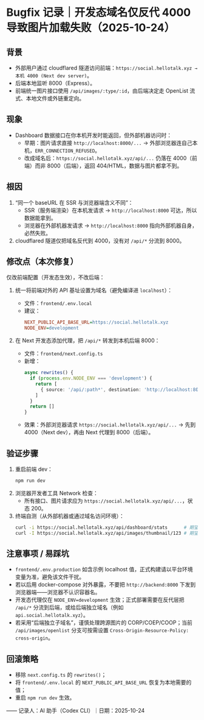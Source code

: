 # Bugfix 记录｜开发态域名仅反代 4000 导致图片加载失败（2025-10-24）

## 背景
- 外部用户通过 cloudflared 隧道访问前端：`https://social.hellotalk.xyz → 本机 4000 (Next dev server)`。
- 后端本地监听 8000（Express）。
- 前端统一图片接口使用 `/api/images/:type/:id`，由后端决定走 OpenList 流式、本地文件或外链重定向。

## 现象
- Dashboard 数据接口在你本机开发时能返回，但外部机器访问时：
  - 早期：图片请求直接 `http://localhost:8000/...` → 外部浏览器连自己本机，`ERR_CONNECTION_REFUSED`。
  - 改成域名后：`https://social.hellotalk.xyz/api/...` 仍落在 4000（前端）而非 8000（后端），返回 404/HTML，数据与图片都拿不到。

## 根因
1) “同一个 baseURL 在 SSR 与浏览器端含义不同”：
   - SSR（服务端渲染）在本机发请求 → `http://localhost:8000` 可达，所以数据能拿到。
   - 浏览器在外部机器发请求 → `http://localhost:8000` 指向外部机器自身，必然失败。
2) cloudflared 隧道仅把域名反代到 4000，没有对 `/api/*` 分流到 8000。

## 修改点（本次修复）
仅改前端配置（开发态生效），不改后端：

1) 统一将前端对外的 API 基址设置为域名（避免编译进 `localhost`）：
   - 文件：`frontend/.env.local`
   - 建议：
     ```ini
     NEXT_PUBLIC_API_BASE_URL=https://social.hellotalk.xyz
     NODE_ENV=development
     ```

2) 在 Next 开发态添加代理，把 `/api/*` 转发到本机后端 8000：
   - 文件：`frontend/next.config.ts`
   - 新增：
     ```ts
     async rewrites() {
       if (process.env.NODE_ENV === 'development') {
         return [
           { source: '/api/:path*', destination: 'http://localhost:8000/api/:path*' },
         ]
       }
       return []
     }
     ```
   - 效果：外部浏览器请求 `https://social.hellotalk.xyz/api/...` → 先到 4000（Next dev），再由 Next 代理到 8000（后端）。

## 验证步骤
1) 重启前端 dev：
   ```bash
   npm run dev
   ```
2) 浏览器开发者工具 Network 检查：
   - 所有接口、图片请求应为 `https://social.hellotalk.xyz/api/...`，状态 200。
3) 终端自测（从外部机器或通过域名访问环境）：
   ```bash
   curl -i https://social.hellotalk.xyz/api/dashboard/stats      # 期望 200 JSON
   curl -I https://social.hellotalk.xyz/api/images/thumbnail/123 # 期望 200 且 Content-Type: image/*
   ```

## 注意事项 / 易踩坑
- `frontend/.env.production` 如含示例 localhost 值，正式构建请以平台环境变量为准，避免该文件干扰。
- 若以后用 docker-compose 对外暴露，不要把 `http://backend:8000` 下发到浏览器端——浏览器不认识容器名。
- 开发态代理仅在 `NODE_ENV=development` 生效；正式部署需要在反代层把 `/api/*` 分流到后端，或给后端独立域名（例如 `api.social.hellotalk.xyz`）。
- 若采用“后端独立子域名”，谨慎处理跨源图片的 CORP/COEP/COOP；当前 `/api/images/openlist` 分支可按需设置 `Cross-Origin-Resource-Policy: cross-origin`。

## 回滚策略
- 移除 `next.config.ts` 的 `rewrites()`；
- 将 `frontend/.env.local` 的 `NEXT_PUBLIC_API_BASE_URL` 恢复为本地需要的值；
- 重启 `npm run dev` 生效。

—— 记录人：AI 助手（Codex CLI）｜日期：2025-10-24


